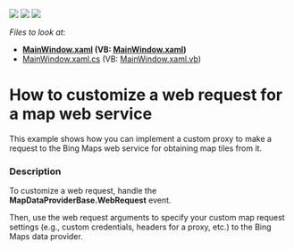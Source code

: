 <!-- default badges list -->
![](https://img.shields.io/endpoint?url=https://codecentral.devexpress.com/api/v1/VersionRange/128571355/13.1.6%2B)
[![](https://img.shields.io/badge/Open_in_DevExpress_Support_Center-FF7200?style=flat-square&logo=DevExpress&logoColor=white)](https://supportcenter.devexpress.com/ticket/details/E4806)
[![](https://img.shields.io/badge/📖_How_to_use_DevExpress_Examples-e9f6fc?style=flat-square)](https://docs.devexpress.com/GeneralInformation/403183)
<!-- default badges end -->
<!-- default file list -->
*Files to look at*:

* **[MainWindow.xaml](./CS/WebRequest/MainWindow.xaml) (VB: [MainWindow.xaml](./VB/WebRequest/MainWindow.xaml))**
* [MainWindow.xaml.cs](./CS/WebRequest/MainWindow.xaml.cs) (VB: [MainWindow.xaml.vb](./VB/WebRequest/MainWindow.xaml.vb))
<!-- default file list end -->
# How to customize a web request for a map web service


<p>This example shows how you can implement a custom proxy to make a request to the Bing Maps web service for obtaining map tiles from it.</p>


<h3>Description</h3>

<p>To customize a web request, handle the <strong>MapDataProviderBase.WebReques</strong><strong>t</strong> event.</p>
<p>Then, use the web request arguments to specify your custom map request settings (e.g., custom credentials, headers for a proxy, etc.) to the Bing Maps data provider.</p>

<br/>


